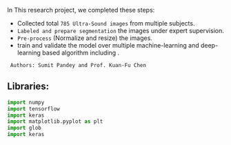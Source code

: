
In This research project, we completed these steps:
- Collected total ```785 Ultra-Sound images``` from multiple subjects. 
-  ```Labeled and prepare segmentation``` the images under expert supervision.
- ```Pre-process``` (Normalize and resize) the images. 
-  train and validate the model over multiple machine-learning and deep-learning based algorithm including .

``` Authors: Sumit Pandey and Prof. Kuan-Fu Chen```

## Libraries:
``` python 
import numpy 
import tensorflow 
import keras
import matplotlib.pyplot as plt
import glob 
import keras 

```
